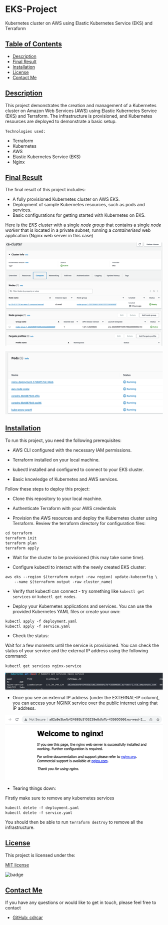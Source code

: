 # EKS-Project
Kubernetes cluster on AWS using Elastic Kubernetes Service (EKS) and Terraform


## [Table of Contents](#table-of-contents)

- [Description](#description)
- [Final Result](#final-result)
- [Installation](#installation)
- [License](#license)
- [Contact Me](#contact)

## [Description](#table-of-contents)

This project demonstrates the creation and management of a Kubernetes cluster on Amazon Web Services (AWS) using Elastic Kubernetes Service (EKS) and Terraform. The infrastructure is provisioned, and Kubernetes resources are deployed to demonstrate a basic setup.

`Technologies used:`

- Terraform
- Kubernetes
- AWS
- Elastic Kubernetes Service (EKS)
- Nginx


## [Final Result](#table-of-contents)

The final result of this project includes:

- A fully provisioned Kubernetes cluster on AWS EKS.
- Deployment of sample Kubernetes resources, such as pods and services.
- Basic configurations for getting started with Kubernetes on EKS.

Here is the *EKS cluster* with a  single *node group* that contains a single  *node worker* that is located in a private subnet, running a *containerised* web application (Nginx web server in this case)

![](./assets/ce-cluster.png)

![](./assets/pods.png)



## [Installation](#installation)

To run this project, you need the following prerequisites:

- AWS CLI configured with the necessary IAM permissions.

- Terraform installed on your local machine.

- kubectl installed and configured to connect to your EKS cluster.

- Basic knowledge of Kubernetes and AWS services.

Follow these steps to deploy this project:

- Clone this repository to your local machine.

- Authenticate Terraform with your AWS credentials

- Provision the AWS resources and deploy the Kubernetes cluster using Terraform. Review the terraform directory for configuration files:
```
cd terraform
terraform init
terraform plan
terraform apply

```

- Wait for the cluster to be provisioned (this may take some time).

- Configure kubectl to interact with the newly created EKS cluster:
```
aws eks --region $(terraform output -raw region) update-kubeconfig \
    --name $(terraform output -raw cluster_name)
```
- Verify that kubectl can connect - try something like `kubectl get services` or `kubectl get nodes`.

- Deploy your Kubernetes applications and services. You can use the provided Kubernetes YAML files or create your own:
```
kubectl apply -f deployment.yaml
kubectl apply -f service.yaml
```

- Check the status:

Wait for a few moments until the service is provisioned. You can check the status of your service and the external IP address using the following command:

`kubectl get services nginx-service`

![](./assets/status.png)

- Once you see an external IP address (under the EXTERNAL-IP column), you can access your NGINX service over the public internet using that IP address.

![](./assets/Nginx.png)

- Tearing things down:

Firstly make sure to remove any kubernetes services

```
kubectl delete -f deployment.yaml
kubectl delete -f service.yaml
```

You should then be able to run `terraform destroy` to remove all the infrastructure.


## [License](#table-of-contents)

This project is licensed under the:

[MIT license](https://choosealicense.com/licenses/MIT)

![badge](https://img.shields.io/badge/license-MIT-green>)


## [Contact Me](#table-of-contents)

If you have any questions or would like to get in touch, please feel free to contact 

- [GitHub: cdrcar](https://github.com/cdrcar)


